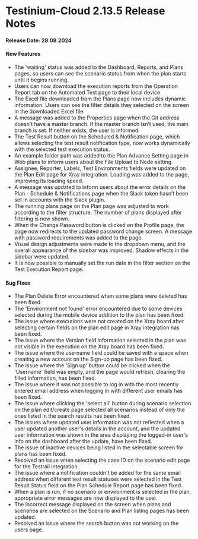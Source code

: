 # Testinium-Cloud 2.13.5 Release Notes

#### Release Date: 28.08.2024

#### New Features

* The 'waiting' status was added to the Dashboard, Reports, and Plans pages, so users can see the scenario status from when the plan starts until it begins running.
* Users can now download the execution reports from the Operation Report tab on the Automated Test page to their local device.
* The Excel file downloaded from the Plans page now includes dynamic information. Users can see the filter details they selected on the screen in the downloaded Excel file.
* A message was added to the Properties page when the Git address doesn’t have a master branch. If the master branch isn’t used, the main branch is set. If neither exists, the user is informed.
* The Test Result button on the Scheduled & Notification page, which allows selecting the test result notification type, now works dynamically with the selected test execution status.
* An example folder path was added to the Plan Advance Setting page in Web plans to inform users about the File Upload to Node setting.
* Assignee, Reporter, Labels, Test Environments fields were updated on the Plan Edit page for Xray integration. Loading was added to the page, improving its loading speed.
* A message was updated to inform users about the error details on the Plan - Schedule & Notifications page when the Slack token hasn’t been set in accounts with the Slack plugin.
* The running plans page on the Plan page was adjusted to work according to the filter structure. The number of plans displayed after filtering is now shown.
* When the Change Password button is clicked on the Profile page, the page now redirects to the updated password change screen. A message with password requirements was added to the page.
* Visual design adjustments were made to the dropdown menu, and the overall appearance of the sidebar was improved. Shadow effects in the sidebar were updated.
* It is now possible to manually set the run date in the filter section on the Test Execution Report page.

#### Bug Fixes

* The Plan Delete Error encountered when some plans were deleted has been fixed.
* The 'Environment not found' error encountered due to some devices selected during the mobile device addition to the plan has been fixed.
* The issue where executions were not created on the Xray board after selecting certain fields on the plan edit page in Xray integration has been fixed.
* The issue where the Version field information selected in the plan was not visible in the execution on the Xray board has been fixed.
* The issue where the username field could be saved with a space when creating a new account on the Sign-up page has been fixed.
* The issue where the 'Sign up' button could be clicked when the 'Username' field was empty, and the page would refresh, clearing the filled information, has been fixed.
* The issue where it was not possible to log in with the most recently entered email address when logging in with different user emails has been fixed.
* The issue where clicking the 'select all' button during scenario selection on the plan edit/create page selected all scenarios instead of only the ones listed in the search results has been fixed.
* The issues where updated user information was not reflected when a user updated another user's details in the account, and the updated user information was shown in the area displaying the logged-in user's info on the dashboard after the update, have been fixed.
* The issue of inactive devices being listed in the selectable screen for plans has been fixed.
* Resolved an issue when selecting the case ID on the scenario edit page for the Testrail integration.
* The issue where a notification couldn't be added for the same email address when different test result statuses were selected in the Test Result Status field on the Plan Schedule Report page has been fixed.
* When a plan is run, if no scenario or environment is selected in the plan, appropriate error messages are now displayed to the user.
* The incorrect message displayed on the screen when plans and scenarios are selected on the Scenario and Plan listing pages has been updated.
* Resolved an issue where the search button was not working on the users page.
